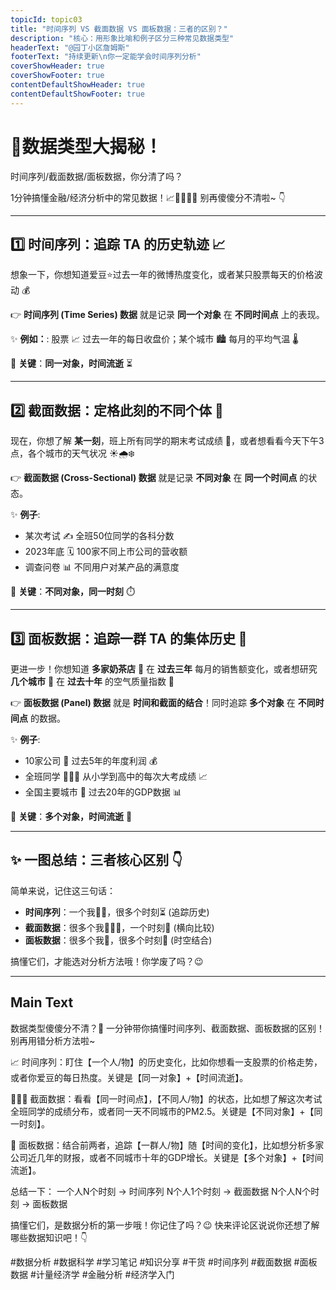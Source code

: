 ```yaml
---
topicId: topic03
title: "时间序列 VS 截面数据 VS 面板数据：三者的区别？"
description: "核心：用形象比喻和例子区分三种常见数据类型"
headerText: "@园丁小区詹姆斯"
footerText: "持续更新\n你一定能学会时间序列分析"
coverShowHeader: true
coverShowFooter: true
contentDefaultShowHeader: true
contentDefaultShowFooter: true
---
```

# 🤯数据类型大揭秘！
时间序列/截面数据/面板数据，你分清了吗？

1分钟搞懂金融/经济分析中的常见数据！📈🧑‍🤝‍🧑🏢
别再傻傻分不清啦~ 👇

---

## 1️⃣ 时间序列：追踪 TA 的历史轨迹 📈
想象一下，你想知道爱豆⭐过去一年的微博热度变化，或者某只股票每天的价格波动 💰

👉 **时间序列 (Time Series) 数据** 就是记录 **同一个对象** 在 **不同时间点** 上的表现。

✨ **例如：**: 股票 📈 过去一年的每日收盘价；某个城市 🏙️ 每月的平均气温 🌡️

🔑 **关键**：**同一对象，时间流逝** ⏳

---

## 2️⃣ 截面数据：定格此刻的不同个体 📸
现在，你想了解 **某一刻**，班上所有同学的期末考试成绩 📝，或者想看看今天下午3点，各个城市的天气状况 ☀️🌧️❄️

👉 **截面数据 (Cross-Sectional) 数据** 就是记录 **不同对象** 在 **同一个时间点** 的状态。

✨ **例子**:
*   某次考试 ✍️ 全班50位同学的各科分数
*   2023年底 🗓️ 100家不同上市公司的营收额
*   调查问卷 📊 不同用户对某产品的满意度

🔑 **关键**：**不同对象，同一时刻** ⏱️

---

## 3️⃣ 面板数据：追踪一群 TA 的集体历史 🏢
更进一步！你想知道 **多家奶茶店** 🥤 在 **过去三年** 每月的销售额变化，或者想研究 **几个城市** 🌆 在 **过去十年** 的空气质量指数 🌳

👉 **面板数据 (Panel) 数据** 就是 **时间和截面的结合**！同时追踪 **多个对象** 在 **不同时间点** 的数据。

✨ **例子**:
*   10家公司 🏢 过去5年的年度利润 💰
*   全班同学 🧑‍🤝‍🧑 从小学到高中的每次大考成绩 📈
*   全国主要城市 🌆 过去20年的GDP数据 📊

🔑 **关键**：**多个对象，时间流逝** 🚀

---

## ✨ 一图总结：三者核心区别 👇
简单来说，记住这三句话：

*   **时间序列**：一个我🧍‍♀️，很多个时刻⏳ (追踪历史)
*   **截面数据**：很多个我🧑‍🤝‍🧑，一个时刻📸 (横向比较)
*   **面板数据**：很多个我🏢，很多个时刻🚀 (时空结合)

搞懂它们，才能选对分析方法哦！你学废了吗？😉

---

## Main Text
数据类型傻傻分不清？🤯 一分钟带你搞懂时间序列、截面数据、面板数据的区别！别再用错分析方法啦~

📈 时间序列：盯住【一个人/物】的历史变化，比如你想看一支股票的价格走势，或者你爱豆的每日热度。关键是【同一对象】+【时间流逝】。

🧑‍🤝‍🧑 截面数据：看看【同一时间点】，【不同人/物】的状态，比如想了解这次考试全班同学的成绩分布，或者同一天不同城市的PM2.5。关键是【不同对象】+【同一时刻】。

🏢 面板数据：结合前两者，追踪【一群人/物】随【时间的变化】，比如想分析多家公司近几年的财报，或者不同城市十年的GDP增长。关键是【多个对象】+【时间流逝】。

总结一下：
一个人N个时刻 → 时间序列
N个人1个时刻 → 截面数据
N个人N个时刻 → 面板数据

搞懂它们，是数据分析的第一步哦！你记住了吗？😉 快来评论区说说你还想了解哪些数据知识吧！👇

#数据分析 #数据科学 #学习笔记 #知识分享 #干货 #时间序列 #截面数据 #面板数据 #计量经济学 #金融分析 #经济学入门